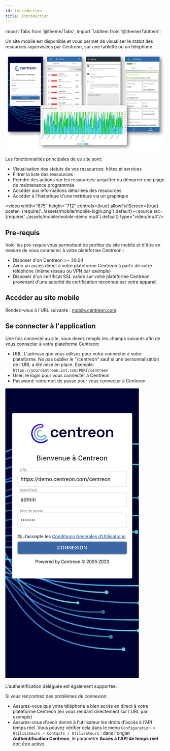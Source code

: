 ```yaml
---
id: introduction
title: Introduction
---
```

import Tabs from '@theme/Tabs';
import TabItem from '@theme/TabItem';


Un site mobile est disponible et vous permet de visualiser le statut des resources supervisées
par Centreon, sur une tablette ou un téléphone.

  ![image](../assets/mobile/mobile-app-screens.png)

Les fonctionnalités principales de ce site sont:

- Visualisation des statuts de vos ressources: hôtes et services
- Filtrer la liste des ressources
- Prendre des actions sur les ressources: acquitter ou démarrer une plage de maintenance programmée
- Accéder aux informations détaillées des ressources
- Accéder à l'historique d'une métrique via un graphique

<video width="675" height="712" controls={true} allowFullScreen={true} poster={require('../assets/mobile/mobile-login.png').default}><source src={require('../assets/mobile/mobile-demo.mp4').default} type="video/mp4"/></video>

## Pre-requis

Voici les pré-requis vous permettant de profiter du site mobile et d'être en mesure de vous
connecter à votre plateforme Centreon :

- Disposer d'un Centreon >= 20.04
- Avoir un accès direct à votre plateforme Centreon à partir de votre téléphone (même réseau ou VPN par exemple)
- Disposer d'un certificat SSL valide sur votre plateforme Centreon provenant d'une autorité de certification reconnue par votre appareil.

## Accéder au site mobile

Rendez-vous à l'URL suivante : [mobile.centreon.com](https://mobile.centreon.com/).

## Se connecter à l'application

Une fois connecté au site, vous devez remplir les champs
suivants afin de vous connecter à votre plateforme Centreon:

- URL: L'adresse que vous utilisez pour votre connecter à votre plateforme. Ne pas oublier le "/centreon" sauf si une personnalisation
de l'URL a été mise en place. Exemple: `https://yourcentreon.int.com:PORT/centreon`
- User: le login pour vous connecter à Centreon
- Password: votre mot de passe pour vous connecter à Centreon

![image](../assets/mobile/mobile-login.png)

L'authentification déléguée est également supportée.

Si vous rencontrez des problèmes de connexion:

- Assurez-vous que votre téléphone a bien accès en direct à votre plateforme Centreon (en vous rendant directement sur l'URL par exemple)
- Assurez-vous d'avoir donné à l'utilisateur les droits d'accès à l'API temps réel. Vous pouvez vérifier cela dans le menu
`Configuration > Utilisateurs > Contacts / Utilisateurs` : dans l'onglet **Authentification Centreon**, le paramètre **Accès à l'API de temps réel** doit être activé.
